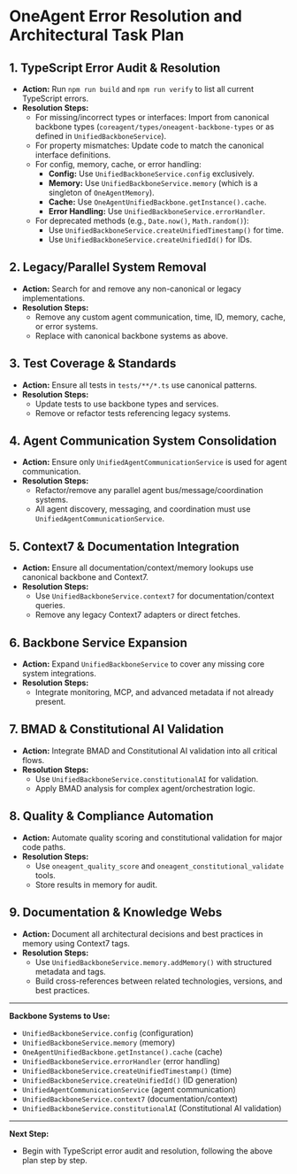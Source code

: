 # OneAgent Error Resolution and Architectural Task Plan

## 1. TypeScript Error Audit & Resolution

- **Action:** Run `npm run build` and `npm run verify` to list all current TypeScript errors.
- **Resolution Steps:**
  - For missing/incorrect types or interfaces: Import from canonical backbone types (`coreagent/types/oneagent-backbone-types` or as defined in `UnifiedBackboneService`).
  - For property mismatches: Update code to match the canonical interface definitions.
  - For config, memory, cache, or error handling:
    - **Config:** Use `UnifiedBackboneService.config` exclusively.
    - **Memory:** Use `UnifiedBackboneService.memory` (which is a singleton of `OneAgentMemory`).
    - **Cache:** Use `OneAgentUnifiedBackbone.getInstance().cache`.
    - **Error Handling:** Use `UnifiedBackboneService.errorHandler`.
  - For deprecated methods (e.g., `Date.now()`, `Math.random()`):
    - Use `UnifiedBackboneService.createUnifiedTimestamp()` for time.
    - Use `UnifiedBackboneService.createUnifiedId()` for IDs.

## 2. Legacy/Parallel System Removal

- **Action:** Search for and remove any non-canonical or legacy implementations.
- **Resolution Steps:**
  - Remove any custom agent communication, time, ID, memory, cache, or error systems.
  - Replace with canonical backbone systems as above.

## 3. Test Coverage & Standards

- **Action:** Ensure all tests in `tests/**/*.ts` use canonical patterns.
- **Resolution Steps:**
  - Update tests to use backbone types and services.
  - Remove or refactor tests referencing legacy systems.

## 4. Agent Communication System Consolidation

- **Action:** Ensure only `UnifiedAgentCommunicationService` is used for agent communication.
- **Resolution Steps:**
  - Refactor/remove any parallel agent bus/message/coordination systems.
  - All agent discovery, messaging, and coordination must use `UnifiedAgentCommunicationService`.

## 5. Context7 & Documentation Integration

- **Action:** Ensure all documentation/context/memory lookups use canonical backbone and Context7.
- **Resolution Steps:**
  - Use `UnifiedBackboneService.context7` for documentation/context queries.
  - Remove any legacy Context7 adapters or direct fetches.

## 6. Backbone Service Expansion

- **Action:** Expand `UnifiedBackboneService` to cover any missing core system integrations.
- **Resolution Steps:**
  - Integrate monitoring, MCP, and advanced metadata if not already present.

## 7. BMAD & Constitutional AI Validation

- **Action:** Integrate BMAD and Constitutional AI validation into all critical flows.
- **Resolution Steps:**
  - Use `UnifiedBackboneService.constitutionalAI` for validation.
  - Apply BMAD analysis for complex agent/orchestration logic.

## 8. Quality & Compliance Automation

- **Action:** Automate quality scoring and constitutional validation for major code paths.
- **Resolution Steps:**
  - Use `oneagent_quality_score` and `oneagent_constitutional_validate` tools.
  - Store results in memory for audit.

## 9. Documentation & Knowledge Webs

- **Action:** Document all architectural decisions and best practices in memory using Context7 tags.
- **Resolution Steps:**
  - Use `UnifiedBackboneService.memory.addMemory()` with structured metadata and tags.
  - Build cross-references between related technologies, versions, and best practices.

---

**Backbone Systems to Use:**

- `UnifiedBackboneService.config` (configuration)
- `UnifiedBackboneService.memory` (memory)
- `OneAgentUnifiedBackbone.getInstance().cache` (cache)
- `UnifiedBackboneService.errorHandler` (error handling)
- `UnifiedBackboneService.createUnifiedTimestamp()` (time)
- `UnifiedBackboneService.createUnifiedId()` (ID generation)
- `UnifiedAgentCommunicationService` (agent communication)
- `UnifiedBackboneService.context7` (documentation/context)
- `UnifiedBackboneService.constitutionalAI` (Constitutional AI validation)

---

**Next Step:**

- Begin with TypeScript error audit and resolution, following the above plan step by step.

